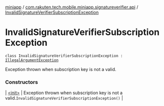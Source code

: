 [miniapp](../../index.md) / [com.rakuten.tech.mobile.miniapp.signatureverifier.api](../index.md) / [InvalidSignatureVerifierSubscriptionException](./index.md)

# InvalidSignatureVerifierSubscriptionException

`class InvalidSignatureVerifierSubscriptionException : `[`IllegalArgumentException`](https://docs.oracle.com/javase/6/docs/api/java/lang/IllegalArgumentException.html)

Exception thrown when subscription key is not a valid.

### Constructors

| [&lt;init&gt;](-init-.md) | Exception thrown when subscription key is not a valid.`InvalidSignatureVerifierSubscriptionException()` |

